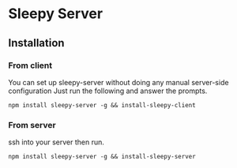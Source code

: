 

# Sleepy Server

## Installation

### From client

You can set up sleepy-server without doing any manual server-side configuration
Just run the following and answer the prompts.

```
npm install sleepy-server -g && install-sleepy-client
```

### From server

ssh into your server then run.

```
npm install sleepy-server -g && install-sleepy-server
```
